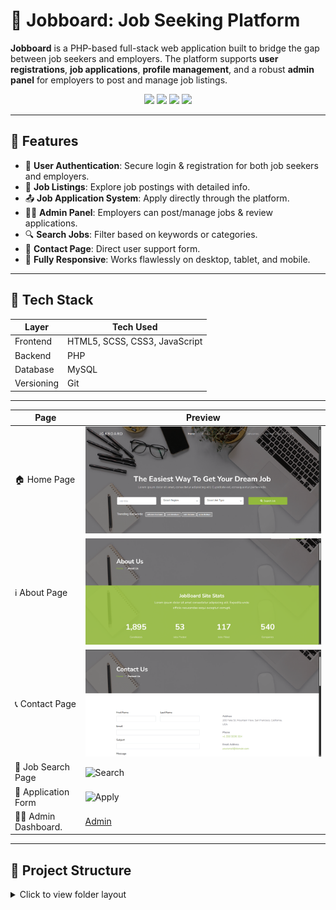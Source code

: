 # 💼 Jobboard: Job Seeking Platform

**Jobboard** is a PHP-based full-stack web application built to bridge the gap between job seekers and employers. The platform supports **user registrations**, **job applications**, **profile management**, and a robust **admin panel** for employers to post and manage job listings.

<p align="center">
  <img src="https://img.shields.io/badge/Built%20With-PHP-blue?style=for-the-badge&logo=php&logoColor=white">
  <img src="https://img.shields.io/badge/Database-MySQL-yellow?style=for-the-badge&logo=mysql&logoColor=black">
  <img src="https://img.shields.io/badge/Styling-HTML5%2C%20SCSS%2C%20CSS3-orange?style=for-the-badge&logo=css3&logoColor=white">
  <img src="https://img.shields.io/badge/Version%20Control-Git-black?style=for-the-badge&logo=git&logoColor=white">
</p>

---

## 📌 Features

- 🔐 **User Authentication**: Secure login & registration for both job seekers and employers.
- 📃 **Job Listings**: Explore job postings with detailed info.
- 📤 **Job Application System**: Apply directly through the platform.
- 🧑‍💼 **Admin Panel**: Employers can post/manage jobs & review applications.
- 🔍 **Search Jobs**: Filter based on keywords or categories.
- 💬 **Contact Page**: Direct user support form.
- 📱 **Fully Responsive**: Works flawlessly on desktop, tablet, and mobile.

---

## 🧰 Tech Stack

| Layer       | Tech Used                  |
|-------------|----------------------------|
| Frontend    | HTML5, SCSS, CSS3, JavaScript |
| Backend     | PHP                         |
| Database    | MySQL                       |
| Versioning  | Git                         |

---



| Page                  | Preview                             |
| --------------------- | ----------------------------------- |
| 🏠 Home Page          | ![Home](image/homepage.png)         |
| ℹ️ About Page         | ![About](image/about.png)           |
| 📞 Contact Page       | ![Contact](image/contact.png)       |
| 🔎 Job Search Page    | ![Search](image/search.png)         |
| 🧾 Application Form   | ![Apply](image/apply.png)           |
| 🧑‍💼 Admin Dashboard.  |[Admin](imageadmin-dashboard.png)


---

## 📁 Project Structure

<details>
<summary>Click to view folder layout</summary>

```bash
Jobboard-Job-Seeking-Platform/
├── admin-panel/       # Admin dashboard and tools
├── auth/              # Login, Register, Logout functionality
├── categories/        # Job categories management
├── config/            # Database connection and settings
├── css/               # Compiled CSS
├── fonts/             # Custom fonts
├── general/           # Utility and helper scripts
├── images/            # Images and assets
├── includes/          # Reusable UI components (e.g. header.php)
├── jobs/              # Job-related logic and views
├── js/                # Frontend JS
├── scss/              # Styling sources
├── users/             # User profile handling
├── 404.php            # Custom error page
├── about.php          # About Us page
├── contact.php        # Contact form
├── index.php          # Landing/Home page
├── search.php         # Search result page
└── README.md          # 📘 This file

---

⚙️ Getting Started

✅ Prerequisites

PHP 7.x or above

MySQL Server

Apache/Nginx Web Server (XAMPP/WAMP recommended)

Git (for cloning)


---

🚦 Installation Guide

Clone the Repository

git clone https://github.com/bhaktofmahakal/Jobboard-Job-Seeking-Platform.git
cd Jobboard-Job-Seeking-Platform

Set Up the Database

Create a new MySQL database named jobboard

Import the provided .sql file (if available) located in the config/ folder

Configure DB Credentials

Open the file at: config/config.php

define('DB_SERVER', 'localhost');
define('DB_USERNAME', 'root');
define('DB_PASSWORD', '');
define('DB_NAME', 'jobboard');
Run Locally

Place the project folder in the htdocs/ directory of XAMPP or root of your web server

Start Apache & MySQL

Visit in browser:

http://localhost/Jobboard-Job-Seeking-Platform/



---

🤝 Contributing

We love contributions! Follow the steps below:

Fork the repository

Create your feature branch


git checkout -b feature/YourFeature

Commit your changes


git commit -m "Add YourFeature"

Push to your branch

git push origin feature/YourFeature

Open a Pull Request with details and screenshots!


---

📄 License


This project is licensed under the MIT License.
Feel free to use, modify, and distribute.


---
📬 Contact

Developer: Utsav Mishra
📧 Email: utsavmishraa005@gmail.com
🌐 GitHub: github.com/bhaktofmahakal
🔗 LinkedIn: linkedin.com/in/utsav-mishra1